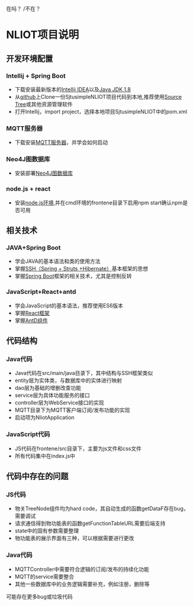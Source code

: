 在吗？
/不在？
# NLIOT项目说明

## 开发环境配置

### Intellij + Spring Boot
+ 下载安装最新版本的[Intellij IDEA](https://blog.csdn.net/qq_41879385/article/details/81952656)以及[Java JDK 1.8](https://jingyan.baidu.com/article/7c6fb4282f1f6580642c90e1.html)
+ 从[github](https://github.com/zd102/SjtusimpleNLIOT)上Clone一份SjtusimpleNLIOT项目代码到本地,推荐使用[Source Tree](https://blog.csdn.net/wjy1990831/article/details/80417820)或其他资源管理软件
+ 打开Intellij，import project，选择本地项目SjtusimpleNLIOT中的pom.xml

### MQTT服务器
+ 下载安装[MQTT服务器](https://www.cnblogs.com/cnxieyang/p/6370280.html)，并学会如何启动

### Neo4J图数据库
+ 安装部署[Neo4J图数据库](https://www.w3cschool.cn/neo4j/neo4j_exe_environment_setup.html)

### node.js + react
+ 安装[node.js环境](https://www.runoob.com/nodejs/nodejs-install-setup.html),并在cmd环境的frontene目录下启用npm start确认npm是否可用

## 相关技术

### JAVA+Spring Boot
+ 学会JAVA的基本语法和类的使用方法
+ 掌握[SSH（Spring + Struts +Hibernate）](https://www.cnblogs.com/laibin/p/5847111.html)基本框架的思想
+ 掌握[Spring Boot](https://baijiahao.baidu.com/s?id=1623648034778672046&wfr=spider&for=pc)框架的相关技术，尤其是控制反转

### JavaScript+React+antd
+ 学会JavaScript的基本语法，推荐使用ES6版本
+ 掌握[React框架](https://react.docschina.org/docs/getting-started.html)
+ 掌握[AntD组件](https://ant.design/docs/react/introduce-cn)

## 代码结构
### Java代码
+ Java代码在src/main/java目录下，其中结构与SSH框架类似
+ entity层为实体类，与数据库中的实体进行映射
+ dao层为基础的增删改查功能
+ service层为具体功能服务的接口
+ controller层为WebService接口的实现
+ MQTT目录下为MQTT客户端订阅/发布功能的实现
+ 启动项为NliotApplication

### JavaScript代码
+ JS代码在frontene/src目录下，主要为js文件和css文件
+ 所有代码集中在index.js中

## 代码中存在的问题
### JS代码
+ 物关TreeNode组件均为hard code，其自动生成的函数getDataF存在bug，需要调试
+ 请求通信得到物功能表的函数getFunctionTableURL需要后端支持
+ state中的固有参数需要整理
+ 物功能表的展示界面有三种，可以根据需要进行更改

### Java代码
+ MQTTController中需要符合逻辑的订阅/发布的持续化功能
+ MQTT的service需要整合
+ 其他一些数据库中的业务逻辑需要补充，例如注册，删除等

可能存在更多bug或垃圾代码
